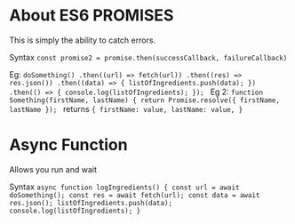 # About ES6 PROMISES 
This is simply the ability to catch errors.

Syntax `const promise2 = promise.then(successCallback, failureCallback)`

Eg: `doSomething()
        .then((url) => fetch(url))
        .then((res) => res.json())
        .then((data) => {
            listOfIngredients.push(data);
        })
        .then(() => {
            console.log(listOfIngredients);
        });
`
Eg 2: `function Something(firstName, lastName) {
  return Promise.resolve({ firstName, lastName });
  `
returns `{
  firstName: value,
  lastName: value,
}`

# Async Function
Allows you run and wait 

Syntax `async function logIngredients() {
            const url = await doSomething();
            const res = await fetch(url);
            const data = await res.json();
            listOfIngredients.push(data);
            console.log(listOfIngredients);
        }`
